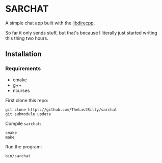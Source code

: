 # SARCHAT

A simple chat app built with the [libdirecpp](https://github.com/TheLastBilly/libdirecpp).

So far it only sends stuff, but that's because I literally just started writing this thing two hours.

## Installation

### Requirements
* cmake
* g++
* ncurses

First clone this repo:
```
git clone https://github.com/TheLastBilly/sarchat
git submodule update
```

Compile `sarchat`:
```
cmake
make
```

Run the program:
```
bin/sarchat
```
